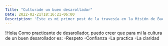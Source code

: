 ```yaml
---
Title: "Culturade un buen desarollador"
Date: 2022-02-21T18:16:21-06:00
Description: 'Este es mi primer post de la travesía en la Misión de Backend con Node JS de Launch X.'
---
```


!Hola¡ Como practicante de desarollador, puedo creer que para mi la cultura de un buen desarollador es:
-Respeto
-Confianza
-La practica
-La claridad

